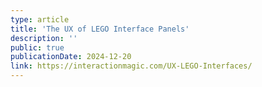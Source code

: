 ```yaml
---
type: article
title: 'The UX of LEGO Interface Panels'
description: ''
public: true
publicationDate: 2024-12-20
link: https://interactionmagic.com/UX-LEGO-Interfaces/
---
```

